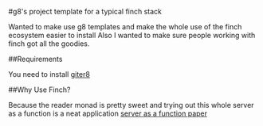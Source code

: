 #g8's project template for a typical finch stack

Wanted to make use g8 templates and make the whole use of the finch ecosystem easier to install
Also I wanted to make sure people working with finch got all the goodies.

##Requirements

You need to install [giter8](https://github.com/n8han/giter8)

##Why Use Finch?

Because the reader monad is pretty sweet and trying out this whole server as a function is a neat application
[server as a function paper](http://monkey.org/~marius/funsrv.pdf)
